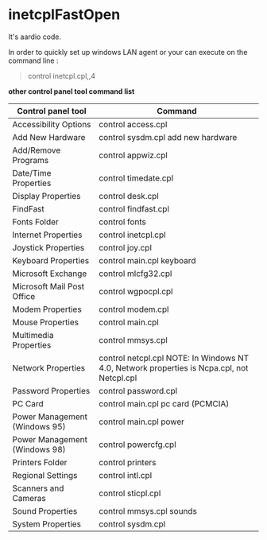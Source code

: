 # inetcplFastOpen

It's aardio code.

In order to quickly set up windows LAN agent or your can execute on the command line :

>control inetcpl.cpl,,4


**other control panel tool command list**

    
    
| Control panel tool   |          Command |
|   ------------------- | ------------------| 
   Accessibility Options    |      control access.cpl
   Add New Hardware         |      control sysdm.cpl add new hardware
   Add/Remove Programs       |     control appwiz.cpl
   Date/Time Properties      |     control timedate.cpl
   Display Properties         |    control desk.cpl
   FindFast                  |     control findfast.cpl
   Fonts Folder              |     control fonts
   Internet Properties       |     control inetcpl.cpl
   Joystick Properties       |     control joy.cpl
   Keyboard Properties       |     control main.cpl keyboard
   Microsoft Exchange         |    control mlcfg32.cpl
   Microsoft Mail Post Office  |   control wgpocpl.cpl
   Modem Properties           |    control modem.cpl
   Mouse Properties          |     control main.cpl
   Multimedia Properties     |     control mmsys.cpl
   Network Properties     |       control netcpl.cpl NOTE: In Windows NT 4.0, Network properties is Ncpa.cpl, not Netcpl.cpl  
   Password Properties      |      control password.cpl
   PC Card                  |      control main.cpl pc card (PCMCIA)
   Power Management (Windows 95)|  control main.cpl power
   Power Management (Windows 98)|  control powercfg.cpl
   Printers Folder        |        control printers
   Regional Settings      |        control intl.cpl
   Scanners and Cameras    |       control sticpl.cpl
   Sound Properties       |        control mmsys.cpl sounds
   System Properties      |        control sysdm.cpl
   
   
   
